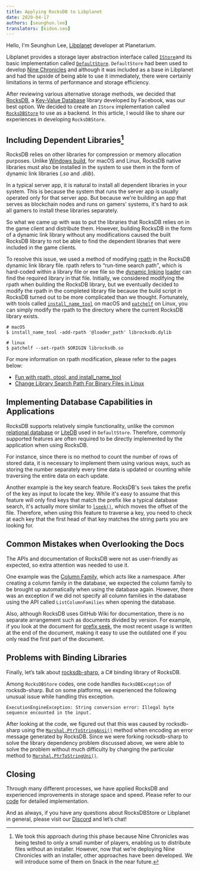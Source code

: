 ```yaml
---
title: Applying RocksDB to Libplanet
date: 2020-04-17
authors: [seunghun.lee]
translators: [kidon.seo]
---
```


Hello, I'm Seunghun Lee, [Libplanet] developer at Planetarium.

Libplanet provides a storage layer abstraction interface called [`IStore`]and its basic implementation called [`DefaultStore`]. `DefaultStore` had been used to develop [Nine Chronicles] and although it was included as a base in Libplanet and had the upside of being able to use it immediately, there were certainly limitations in terms of performance and storage efficiency.

After reviewing various alternative storage methods, we decided that [RocksDB], a [Key-Value Database] library developed by Facebook, was our best option. We decided to create an `IStore` implementation called [`RocksDBStore`] to use as a backend. In this article, I would like to share our experiences in developing `RocksDBStore`.


[Libplanet]: https://libplanet.io/
[`IStore`]: https://docs.libplanet.io/0.8.0/api/Libplanet.Store.IStore.html
[`DefaultStore`]: https://docs.libplanet.io/0.8.0/api/Libplanet.Store.DefaultStore.html
[RocksDB]: https://rocksdb.org/
[Nine Chronicles]: https://nine-chronicles.com/
[Key-Value Database]: https://en.wikipedia.org/wiki/Key-value_database
[`RocksDBStore`]: https://github.com/planetarium/libplanet/blob/master/Libplanet.RocksDBStore/RocksDBStore.cs

## Including Dependent Libraries[^1]

RocksDB relies on other libraries for compression or memory allocation purposes. Unlike [Windows build], for macOS and Linux, RocksDB native libraries must also be installed in the system to use them in the form of dynamic link libraries (*.so* and *.diib*).

In a typical server app, it is natural to install all dependent libraries in your system. This is because the system that runs the server app is usually operated only for that server app. But because we're building an app that serves as blockchain nodes and runs on gamers' systems, it's hard to ask all gamers to install these libraries separately.

So what we came up with was to put the libraries that RocksDB relies on in the game client and distribute them. However, building RocksDB in the form of a dynamic link library without any modifications caused the built RocksDB library to not be able to find the dependent libraries that were included in the game clients.

To resolve this issue, we used a method of modifying [rpath] in the RocksDB dynamic link library file. rpath refers to <q>run-time search path</q>, which is hard-coded within a library file or exe file so the [dynamic linking] [loader] can find the required library in that file. Initially, we considered modifying the rpath when building the RocksDB library, but we eventually decided to modify the rpath in the completed library file because the build script in RocksDB turned out to be more complicated than we thought. Fortunately, with tools called [`install_name_tool`] on macOS and [`patchelf`] on Linux, you can simply modify the rpath to the directory where the current RocksDB library exists.


```
# macOS
$ install_name_tool -add-rpath '@loader_path' librocksdb.dylib

# linux
$ patchelf --set-rpath $ORIGIN librocksdb.so
```

For more information on rpath modification, please refer to the pages below:


- [Fun with rpath, otool, and install\_name\_tool](https://medium.com/@donblas/fun-with-rpath-otool-and-install-name-tool-e3e41ae86172)
- [Change Library Search Path For Binary Files in Linux](https://mindonmind.github.io/notes/linux/change_rpath.html)


[Windows Build]: https://github.com/facebook/rocksdb/wiki/Building-on-Windows
[rpath]: https://en.wikipedia.org/wiki/Rpath
[dynamic linking]: https://en.wikipedia.org/wiki/Dynamic_linker
[loader]: https://en.wikipedia.org/wiki/Loader_(computing)
[`install_name_tool`]: https://www.unix.com/man-page/osx/1/install_name_tool/
[`patchelf`]: https://github.com/NixOS/patchelf
[^1]: We took this approach during this phase because Nine Chronicles was being tested to only a small number of players, enabling us to distribute files without an installer. However, now that we’re deploying Nine Chronicles with an installer, other approaches have been developed. We will introduce some of them on Snack in the near future.

## Implementing Database Capabilities in Applications

RocksDB supports relatively simple functionality, unlike the common [relational database] or [LiteDB] used in `DefaultStore`. Therefore, commonly supported features are often required to be directly implemented by the application when using RocksDB.

For instance, since there is no method to count the number of rows of stored data, it is necessary to implement them using various ways, such as storing the number separately every time data is updated or counting while traversing the entire data on each update.

Another example is the key search feature. RocksDB's `Seek` takes the prefix of the key as input to locate the key. While it's easy to assume that this feature will only find keys that match the prefix like a typical database search, it's actually more similar to [`lseek()`][lseek(2)], which moves the offset of the file. Therefore, when using this feature to traverse a key, you need to check at each key that the first head of that key matches the string parts you are looking for.

[relational database]: https://en.wikipedia.org/wiki/Relational_database
[LiteDB]: https://www.litedb.org/
[lseek(2)]: http://man7.org/linux/man-pages/man2/lseek.2.html

## Common Mistakes when Overlooking the Docs

The APIs and documentation of RocksDB were not as user-friendly as expected, so extra attention was needed to use it.

One example was the [Column Family], which acts like a namespace. After creating a column family in the database, we expected the column family to be brought up automatically when using the database again. However, there was an exception if we did not specify all column families in the database using the API called `ListColumnFamilies` when opening the database.

Also, although RocksDB uses GitHub Wiki for documentation, there is no separate arrangement such as documents divided by version. For example, if you look at the document for [prefix seek], the most recent usage is written at the end of the document, making it easy to use the outdated one if you only read the first part of the document.

[Column Family]: https://github.com/facebook/rocksdb/wiki/Column-Families
[prefix seek]: https://github.com/facebook/rocksdb/wiki/Prefix-Seek

## Problems with Binding Libraries

Finally, let’s talk about [rocksdb-sharp], a C# binding library of RocksDB.

Among `RocksDBStore` codes, one code handles `RocksDBException` of rocksdb-sharp. But on some platforms, we experienced the following unusual issue while handling this exception.

    ExecutionEngineException: String conversion error: Illegal byte sequence encounted in the input.

After looking at the code, we figured out that this was caused by rocksdb-sharp using the [`Marshal.PtrToStringAnsi()`] method when encoding an error message generated by RocksDB. Since we were forking rocksdb-sharp to solve the library dependency problem discussed above, we were able to solve the problem without much difficulty by changing the particular method to [`Marshal.PtrToStringUni()`].


[rocksdb-sharp]: https://github.com/warrenfalk/rocksdb-sharp
[`Marshal.PtrToStringAnsi()`]: https://docs.microsoft.com/en-us/dotnet/api/system.runtime.interopservices.marshal.ptrtostringansi?view=netframework-4.8
[`Marshal.PtrToStringUni()`]: https://docs.microsoft.com/en-us/dotnet/api/system.runtime.interopservices.marshal.ptrtostringuni?view=netframework-4.8

## Closing

Through many different processes, we have applied RocksDB and experienced improvements in storage space and speed. Please refer to our [code][`RocksDBStore`] for detailed implementation.

And as always, if you have any questions about RocksDBStore or Libplanet in general, please visit our [Discord] and let’s chat!


[Discord]: https://discord.gg/planetarium

